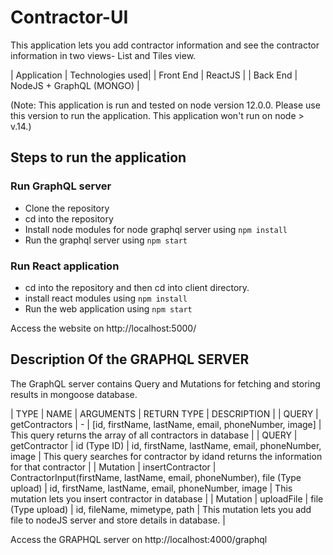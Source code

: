 # Contractor-UI
This application lets you add contractor information and see the contractor information in two views- List and Tiles view. 

| Application | Technologies used| 
| Front End   | ReactJS |
| Back End | NodeJS + GraphQL (MONGO) |

(Note: This application is run and tested on node version 12.0.0. Please use this version to run the application. This application won't run on node > v.14.)
## Steps to run the application

### Run GraphQL server
- Clone the repository
- cd into the repository
- Install node modules for node graphql server using `npm install`
- Run the graphql server using `npm start`


### Run React application
- cd into the repository and then cd into client directory.
- install react modules using `npm install`
- Run the web application using `npm start`

Access the website on http://localhost:5000/

## Description Of the GRAPHQL SERVER
The GraphQL server contains Query and Mutations for fetching and storing results in mongoose database.

| TYPE | NAME | ARGUMENTS | RETURN TYPE | DESCRIPTION | 
| QUERY | getContractors | - | [id, firstName, lastName, email, phoneNumber, image] | This query returns the array of all contractors in database |
| QUERY | getContractor | id (Type ID) | id, firstName, lastName, email, phoneNumber, image | This query searches for contractor by idand returns the information for that contractor |
| Mutation | insertContractor | ContractorInput(firstName, lastName, email, phoneNumber), file (Type upload) | id, firstName, lastName, email, phoneNumber, image | This mutation lets you insert contractor in database |
| Mutation | uploadFile | file (Type upload) | id, fileName, mimetype, path | This mutation lets you add file to nodeJS server and store details in database. |

Access the GRAPHQL server on http://localhost:4000/graphql